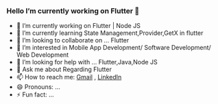 ### Hello I’m currently working on Flutter 👋


- 🔭 I’m currently working on Flutter | Node JS
- 🌱 I’m currently learning State Management,Provider,GetX in flutter
- 👯 I’m looking to collaborate on ... Flutter
- 👀 I’m interested in Mobile App Development/ Software Development/ Web Development
- 🤔 I’m looking for help with ... Flutter,Java,Node JS
- 💬 Ask me about Regarding Flutter 
- 📫 How to reach me: [Gmail](ravipatil6596@gmail.com) , [LinkedIn](https://www.linkedin.com/in/ravindra-patil-789570194/)
- 😄 Pronouns: ...
- ⚡ Fun fact: ...

